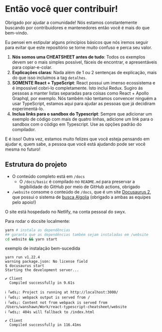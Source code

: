 # Então você quer contribuir!

Obrigado por ajudar a comunidade! Nós estamos constantemente buscando por contribuidores e mantenedores então você é mais do que bem-vindo.

Eu pensei em estipular alguns princípios básicos que nós iremos seguir para evitar que este repositório se torne muito confuso e perca seu valor.

1. **Nós somos uma CHEATSHEET antes de tudo**: Todos os exemplos devem ser o mais simples possível, fáceis de encontrar, e apresentáveis para copiar-e-colar.
2. **Explicações claras**: Nada além de 1 ou 2 sentenças de explicação, mais do que isso incluímos a tag `detalhes`.
3. **SOMENTE React + TypeScript**: React possui um imenso ecossistema e é impossível cobri-lo completamente. Isto inclui Redux. Sugiro ás pessoas a manter listas separadas para coisas como React + Apollo Graphql, por exemplo. Nós também não tentamos convencer ninguém a usar TypeScript, estamos aqui para ajudar as pessoas que já decidiram experimentá-lo.
4. **Inclua links para o sandbox do Typescript**: Sempre que adicionar um exemplo de código com mais de quatro linhas, adicione um link para o sandbox com o código em Typescript. Use as opções padrão do compilador.

E é isso! Outra vez, estamos muito felizes que você esteja pensando em ajudar e, quem sabe, a pessoa que você está ajudando pode ser você mesma no futuro!

## Estrutura do projeto

- O conteúdo completo está em `/docs`
  - O `/docs/basic` é compilado no `README.md` para preservar a legibilidade do GitHub por meio de GitHub actions, obrigado
- `/website` consome o conteúdo de `/docs`, que é um site [Docusaurus 2](https://docusaurus.io/), que possui o sistema de [busca Algolia](https://www.algolia.com/) (obrigado a ambas as equipes pelo apoio!)

O site está hospedado no Netlify, na conta pessoal do swyx.

Para rodar o docsite localmente:

```bash
yarn # instala as dependências
## garanta que as dependências também sejam instaladas em /website
cd website && yarn start
```

exemplo de instalação bem-sucedida

```
yarn run v1.22.4
warning package.json: No license field
$ docusaurus start
Starting the development server...

✔ Client
  Compiled successfully in 9.61s

ℹ ｢wds｣: Project is running at http://localhost:3000/
ℹ ｢wds｣: webpack output is served from /
ℹ ｢wds｣: Content not from webpack is served from /Users/wanshawn/Work/react-typescript-cheatsheet/website
ℹ ｢wds｣: 404s will fallback to /index.html

✔ Client
  Compiled successfully in 116.41ms
```
